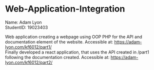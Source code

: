 # Web-Application-Integration

Name: Adam Lyon
</br>
StudentID: 19023403

Web application creating a webpage using OOP PHP for the API and documentation element of the website.
Accessible at: https://adam-lyon.com/kf6012/part1/
</br>
Finally developed a react application, that uses the API created in /part1 following the documentation created.
Accessible at: https://adam-lyon.com/kf6012/part2/
